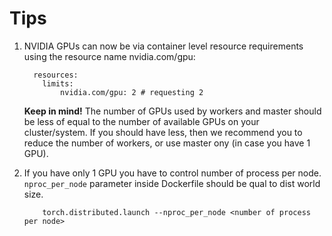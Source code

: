 # Tips

1. NVIDIA GPUs can now be via container level resource requirements using the resource name nvidia.com/gpu:
    ```
      resources:
        limits:
            nvidia.com/gpu: 2 # requesting 2 
    ```
    **Keep in mind!** The number of GPUs used by workers and master should be less of equal to the number of available GPUs on your cluster/system. If you should have less, then we recommend you to reduce the number of workers, or use master ony (in case you have 1 GPU).
    
2. If you have only 1 GPU you have to control number of process per node. ```nproc_per_node``` parameter inside Dockerfile should be qual to dist world size.

    ```
        torch.distributed.launch --nproc_per_node <number of process per node>
    ```
